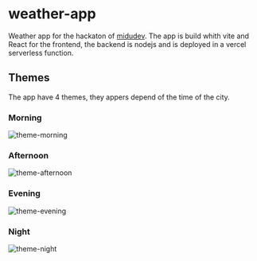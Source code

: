 # weather-app
Weather app for the hackaton of [midudev](https://www.twitch.tv/midudev). The app is build whith vite and React for the frontend, the backend is nodejs and is deployed in a vercel serverless function.


## Themes
The app have 4 themes, they appers depend of the time of the city.

### Morning
![theme-morning](https://user-images.githubusercontent.com/57728112/171661279-a278b991-230f-4e5d-843d-243b9948d884.png)

### Afternoon
![theme-afternoon](https://user-images.githubusercontent.com/57728112/171661323-0bec12ba-118f-45be-9c78-85ea6478051a.png)

### Evening
![theme-evening](https://user-images.githubusercontent.com/57728112/171661342-b7b152d1-935d-45ae-9767-93dd4e1c89e0.png)

### Night
![theme-night](https://user-images.githubusercontent.com/57728112/171661365-d7b41d1a-ba15-429b-9e5e-b0f58ce16b7f.png)
